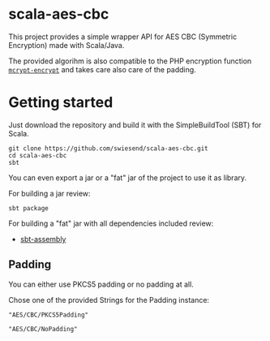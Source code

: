 scala-aes-cbc
=============

This project provides a simple wrapper API for AES CBC (Symmetric Encryption) made with Scala/Java.

The provided algorihm is also compatible to the PHP encryption function [`mcrypt-encrypt`](http://php.net/manual/de/function.mcrypt-encrypt.php) and takes care also care of the padding.

# Getting started

Just download the repository and build it with the SimpleBuildTool (SBT) for Scala.

    git clone https://github.com/swiesend/scala-aes-cbc.git
    cd scala-aes-cbc
    sbt

You can even export a jar or a "fat" jar of the project to use it as library.

For building a jar review:

    sbt package
    
For building a "fat" jar with all dependencies included review:

* [sbt-assembly](https://github.com/sbt/sbt-assembly)

## Padding

You can either use PKCS5 padding or no padding at all.

Chose one of the provided Strings for the Padding instance:

    "AES/CBC/PKCS5Padding"
    
    "AES/CBC/NoPadding"
